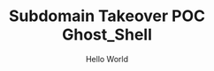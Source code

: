 <html>
<head>
<center>
<h1>Subdomain Takeover POC 
Ghost_Shell</h1>
</head>    
<body>    
Hello World
</body>
</html>

